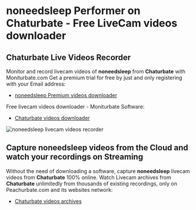 # noneedsleep Performer on Chaturbate - Free LiveCam videos downloader

## Chaturbate Live Videos Recorder

Monitor and record livecam videos of **noneedsleep** from **Chaturbate** with Moniturbate.com
Get a premium trial for free by just and only registering with your Email address:
* [noneedsleep Premium videos downloader](https://moniturbate.com/request-demo-licence-key.html)

Free livecam videos downloader - Moniturbate Software:
* [Chaturbate videos downloader](https://moniturbate.com/moniturbate-download-software.html)

![noneedsleep livecam videos recorder](https://peachurnet.com/templates/moniturbate-software.png)


## Capture noneedsleep videos from the Cloud and watch your recordings on Streaming

Without the need of downloading a software, capture **noneedsleep** livecam videos from **Chaturbate** 100% online.
Watch Livecam archives from **Chaturbate** unlimitedly from thousands of existing recordings, only on Peachurbate.com and its websites network:
* [Chaturbate videos archives](https://peachurnet.com/)